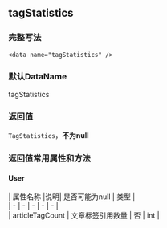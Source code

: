 ## tagStatistics

### 完整写法
```
<data name="tagStatistics" />
```

### 默认DataName
tagStatistics

### 返回值
`TagStatistics`，**不为null**

### 返回值常用属性和方法

#### User
|  属性名称  |说明| 是否可能为null   | 类型  |    
|  -  |  -  |  -  |  -  |  -  |      
|  articleTagCount  |  文章标签引用数量  |  否  | int   | 
